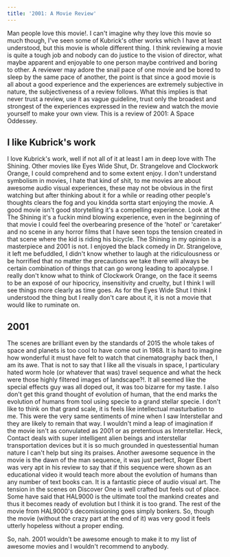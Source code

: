 ```yaml
---
title: '2001: A Movie Review'
---
```


Man people love this movie!. I can't imagine why they love this movie so much though, I've
seen some of Kubrick's other works which I have at least understood, but this movie is whole
different thing. I think reviewing a movie is quite a tough job and nobody can do justice
to the vision of director, what maybe apparent and enjoyable to one person maybe contrived
and boring to other. A reviewer may adore the snail pace of one movie and be bored to sleep
by the same pace of another, the point is that since a good movie is all about a good
experience and the experiences are extremely subjective in nature, the subjectiveness of
a review follows. What this implies is that never trust a review, use it as vague guideline,
trust only the broadest and strongest of the experiences expressed in the review and watch
the movie yourself to make your own view. This is a review of 2001: A Space Oddessey.

<!--more-->

## I like Kubrick's work

I love Kubrick's work, well if not all of it at least I am in deep love with The Shining.
Other movies like Eyes Wide Shut, Dr. Strangelove and Clockwork Orange, I could comprehend
and to some extent enjoy. I don't understand symbolism in movies, I hate that kind of shit,
to me movies are about awesome audio visual experiences, these may not be obvious in the
first watching but after thinking about it for a while or reading other people's thoughts
clears the fog and you kindda sortta start enjoying the movie. A good movie isn't good
storytelling it's a compelling experience. Look at the The Shining it's a fuckin mind blowing
experience, even in the beginning of that movie I could feel the overbearing presence of
the 'hotel' or 'caretaker' and no scene in any horror films that I have seen tops the tension
created in that scene where the kid is riding his bicycle. The Shining in my opinion is a
masterpiece and 2001 is not. I enjoyed the black comedy in Dr. Strangelove, it left me befuddled, I didn't know whether to laugh at the ridiculousness or be horrified that no matter the
precautions we take there will always be certain combination of things that can go wrong leading
to apocalypse. I really don't know what to think of Clockwork Orange, on the face it seems
to be an exposé of our hipocricy, insensitivity and cruelty, but I think I will see things more
clearly as time goes. As for the Eyes Wide Shut I think I understood the thing but I really
don't care about it, it is not a movie that would like to ruminate on.

## 2001

The scenes are brilliant even by the standards of 2015 the whole takes of space and planets
is too cool to have come out in 1968. It is hard to imagine how wonderful it must have
felt to watch that cinematography back then, I am its awe. That is not to say that
I like all the visuals in space, I particulary hated worm hole (or whatever that was)
travel sequence and what the heck were those highly filtered images of landscape?!.
It all seemed like the special effects guy was all doped out, it was too bizarre for my taste.
I also don't get this grand thought of evolution of human, that the end marks the evolution
of humans from tool using specie to a grand stellar specie. I don't like to think on that
grand scale, it is feels like intellectual masturbation to me. This were the very same sentiments of mine when I saw Interstellar and they are likely to remain that way. I wouldn't mind a leap
of imagination if the movie isn't as convulated as 2001 or as pretentious as Interstellar.
Heck, Contact deals with super intelligent alien beings and interstellar transportation
devices but it is so much grounded in questessential human nature I can't help but sing
its praises. Another awesome sequence in the movie is the dawn of the man sequence, it was
just perfect, Roger Ebert was very apt in his review to say that if this sequence were shown
as an educational video it would teach more about the evolution of humans than any number
of text books can. It is a fantastic piece of audio visual art. The tension in the scenes
on Discover One is well crafted but feels out of place. Some have said that HAL9000 is the
ultimate tool the mankind creates and thus it becomes ready of evolution but I think it is too grand. The rest of the movie from HAL9000's decomissioning goes simply bonkers. So, though
the movie (without the crazy part at the end of it) was very good it feels utterly hopeless
without a proper ending.

So, nah. 2001 wouldn't be awesome enough to make it to my list of awesome movies and
I wouldn't recommend to anybody.
